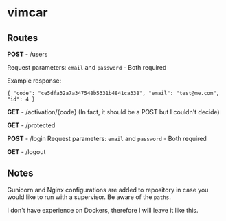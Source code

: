 # vimcar

## Routes

**POST** - /users

Request parameters: `email` and `password` - Both required

Example response: 

`
{
  "code": "ce5dfa32a7a347548b5331b4841ca338",
  "email": "test@me.com",
  "id": 4
}
`

**GET** - /activation/{code} (In fact, it should be a POST but I couldn't decide)


**GET** - /protected


**POST** - /login
Request parameters: `email` and `password` - Both required


**GET** - /logout

## Notes

Gunicorn and Nginx configurations are added to repository in case you would like to run with a supervisor. Be aware of the `paths`.


I don't have experience on Dockers, therefore I will leave it like this. 
